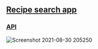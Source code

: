 ## [Recipe search app](https://www.themealdb.com/api.php)

### [API](https://www.themealdb.com/api.php)

![Screenshot 2021-08-30 205250](https://user-images.githubusercontent.com/84632214/131363577-e4f7157c-d4a9-4a93-a238-ceeca3bb6625.png)

 

